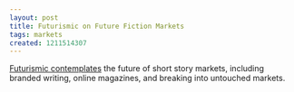 ```yaml
---
layout: post
title: Futurismic on Future Fiction Markets
tags: markets
created: 1211514307
---
```

[Futurismic contemplates](http://futurismic.com/2008/05/10/where-are-the-new-fiction-markets/) the future of short story markets, including branded writing, online magazines, and breaking into untouched markets.
